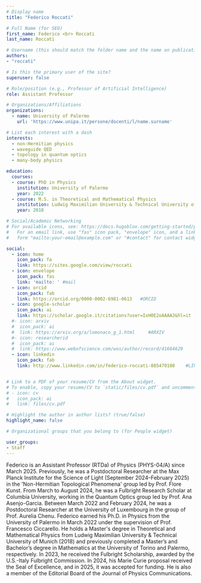 ```yaml
---
# Display name
title: "Federico Roccati"

# Full Name (for SEO)
first_name: Federico <br> Roccati
last_name: Roccati

# Username (this should match the folder name and the name on publications)
authors:
- "roccati"

# Is this the primary user of the site?
superuser: false

# Role/position (e.g., Professor of Artificial Intelligence)
role: Assistant Professor 

# Organizations/Affiliations
organizations:
  - name: University of Palermo
    url: 'https://www.unipa.it/persone/docenti/l/name.surname'

# List each interest with a dash
interests:
  - non-Hermitian physics
  - waveguide QED
  - topology in quantum optics
  - many-body physics

education:
  courses:
  - course: PhD in Physics
    institution: University of Palermo
    year: 2022
  - course: M.S. in Theoretical and Mathematical Physics 
    institution: Ludwig Maximilian University & Technical University of Munich
    year: 2018

# Social/Academic Networking
# For available icons, see: https://docs.hugoblox.com/getting-started/page-builder/#icons
#   For an email link, use "fas" icon pack, "envelope" icon, and a link in the
#   form "mailto:your-email@example.com" or "#contact" for contact widget.

social:
  - icon: home
    icon_pack: fa
    link: https://sites.google.com/view/roccati
  - icon: envelope
    icon_pack: fas
    link: 'mailto: ' #mail
  - icon: orcid
    icon_pack: fab
    link: https://orcid.org/0000-0002-6981-0613   #ORCID
  - icon: google-scholar 
    icon_pack: ai
    link: https://scholar.google.it/citations?user=IxH0E2oAAAAJ&hl=it  #SCHOLAR
  #- icon: arxiv
  #  icon_pack: ai
  #  link: https://arxiv.org/a/lomonaco_g_1.html     #ARXIV
  #- icon: researcherid
  #  icon_pack: ai
  #  link: https://www.webofscience.com/wos/author/record/41664629     #WOS
  - icon: linkedin
    icon_pack: fab
    link: http://www.linkedin.com/in/federico-roccati-885470108    #LINKEDIN


# Link to a PDF of your resume/CV from the About widget.
# To enable, copy your resume/CV to `static/files/cv.pdf` and uncomment the lines below.
# - icon: cv
#   icon_pack: ai
#   link: files/cv.pdf

# Highlight the author in author lists? (true/false)
highlight_name: false

# Organizational groups that you belong to (for People widget)

user_groups:
- Staff
---
```

Federico is an Assistant Professor (RTDa) of Physics (PHYS-04/A) since March 2025. Previously, he was a Postdoctoral Researcher at the Max Planck Institute for the Science of Light (September 2024–February 2025) in the 'Non-Hermitian Topological Phenomena' group led by Prof. Flore Kunst. From March to August 2024, he was a Fulbright Research Scholar at Columbia University, working in the Quantum Optics group led by Prof. Ana Asenjo-Garcia. Between March 2022 and February 2024, he was a Postdoctoral Researcher at the University of Luxembourg in the group of Prof. Aurelia Chenu. Federico earned his Ph.D. in Physics from the University of Palermo in March 2022 under the supervision of Prof. Francesco Ciccarello. He holds a Master's degree in Theoretical and Mathematical Physics from Ludwig Maximilian University & Technical University of Munich (2018) and previously completed a Master’s and Bachelor’s degree in Mathematics at the University of Torino and Palermo, respectively. In 2023, he received the Fulbright Scholarship, awarded by the U.S.-Italy Fulbright Commission. In 2024, his Marie Curie proposal received the Seal of Excellence, and in 2025, it was accepted for funding. He is also a member of the Editorial Board of the Journal of Physics Communications.